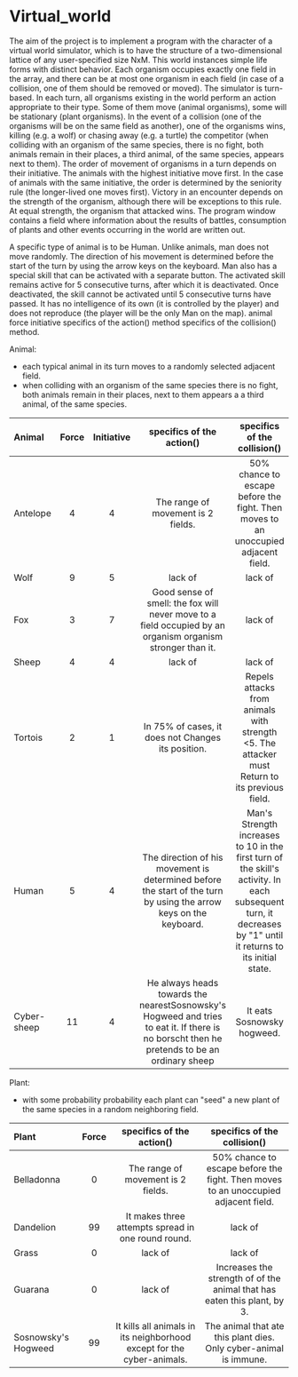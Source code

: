 # Virtual_world

The aim of the project is to implement a program with the character of a virtual world simulator, which is to have the structure of a two-dimensional lattice of any user-specified size NxM. 
This world instances simple life forms with distinct behavior. Each organism occupies exactly one field in the array, 
and there can be at most one organism in each field (in case of a collision, one of them should be removed or moved). The simulator is turn-based. 
In each turn, all organisms existing in the world perform an action appropriate to their type. Some of them move (animal organisms), 
some will be stationary (plant organisms). In the event of a collision (one of the organisms will be on the same field as another), 
one of the organisms wins, killing (e.g. a wolf) or chasing away (e.g. a turtle) the competitor (when colliding with an organism of the same species, 
there is no fight, both animals remain in their places, a third animal, of the same species, appears next to them). 
The order of movement of organisms in a turn depends on their initiative. The animals with the highest initiative move first. 
In the case of animals with the same initiative, the order is determined by the seniority rule (the longer-lived one moves first). 
Victory in an encounter depends on the strength of the organism, although there will be exceptions to this rule. At equal strength, 
the organism that attacked wins. The program window contains a field where information about the results of battles,
consumption of plants and other events occurring in the world are written out.


A specific type of animal is to be Human. Unlike animals, man does not move randomly. 
The direction of his movement is determined before the start of the turn by using the arrow keys on the keyboard. 
Man also has a special skill that can be activated with a separate button. The activated skill remains active for 5 consecutive turns, 
after which it is deactivated. Once deactivated, the skill cannot be activated until 5 consecutive turns have passed.
It has no intelligence of its own (it is controlled by the player) and does not reproduce (the player will be the only Man on the map).
animal force initiative specifics of the action() method specifics of the collision() method.

Animal:
* each typical animal in its turn
moves to a randomly selected adjacent field.
* when colliding with an organism of the same species
there is no fight, both animals remain in their places, next to them appears a
a third animal, of the same species.

| Animal       | Force | Initiative |                                                         specifics of the action()                                                          |                                                                 specifics of the collision()                                                                  |
|:-------------|:-----:|:----------:|:------------------------------------------------------------------------------------------------------------------------------------------:|:-------------------------------------------------------------------------------------------------------------------------------------------------------------:|
| Antelope     |   4   |     4      |                                                     The range of movement is 2 fields.                                                     |                                      50% chance to escape before the fight. Then moves to an unoccupied adjacent field.                                       |
| Wolf         |   9   |     5      |                                                                  lack of                                                                   |                                                                            lack of                                                                            |
| Fox          |   3   |     7      |                 Good sense of smell: the fox will never move to a field occupied by an organism organism stronger than it.                 |                                                                            lack of                                                                            |
| Sheep        |   4   |     4      |                                                                  lack of                                                                   |                                                                            lack of                                                                            |
| Tortois      |   2   |     1      |                                             In 75% of cases, it does not Changes its position.                                             |                                 Repels attacks from animals with strength <5. The attacker must Return to its previous field.                                 |
| Human        |   5   |     4      |             The direction of his movement is determined before the start of the turn by using the arrow keys on the keyboard.              | Man's Strength increases to 10 in the first turn of the skill's activity. In each subsequent turn, it decreases by "1" until it returns to its initial state. |
| Cyber-sheep  |  11   |     4      | He always heads towards the nearestSosnowsky's Hogweed and tries to eat it. If there is no borscht then he pretends to be an ordinary sheep |                                                                  It eats Sosnowsky hogweed.                                                                   |

Plant:
* with some probability probability each plant can "seed" a new plant of the same species in a random neighboring field.


| Plant               | Force |                       specifics of the action()                        |                            specifics of the collision()                            |
|:--------------------|:-----:|:----------------------------------------------------------------------:|:----------------------------------------------------------------------------------:|
| Belladonna          |   0   |                   The range of movement is 2 fields.                   | 50% chance to escape before the fight. Then moves to an unoccupied adjacent field. |
| Dandelion           |  99   |           It makes three attempts spread in one round round.           |                                      lack of                                       |
| Grass               |   0   |                                lack of                                 |                                      lack of                                       |
| Guarana             |   0   |                                lack of                                 |      Increases the strength of of the animal that has eaten this plant, by 3.      |
| Sosnowsky's Hogweed |  99   | It kills all animals in its neighborhood except for the cyber-animals. |         The animal that ate this plant dies. Only cyber-animal is immune.          |
